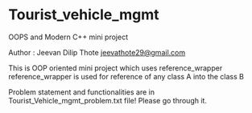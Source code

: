 # Tourist_vehicle_mgmt
OOPS and Modern C++ mini project

Author : 
Jeevan Dilip Thote 
jeevathote29@gmail.com 

This is OOP oriented mini project which uses reference_wrapper 
reference_wrapper is used for reference of any class A into the class B

Problem statement and functionalities are in Tourist_Vehicle_mgmt_problem.txt file!
Please go through it. 
